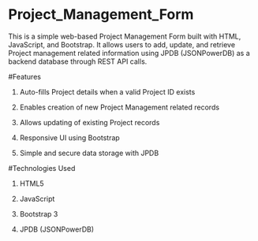 # Project_Management_Form

This is a simple web-based Project Management Form built with HTML, JavaScript, and Bootstrap. It allows users to add, update, and retrieve Project management related information using JPDB (JSONPowerDB) as a backend database through REST API calls.

#Features 

1. Auto-fills Project details when a valid Project ID exists

2. Enables creation of new Project Management related records

3. Allows updating of existing Project records

4. Responsive UI using Bootstrap

5. Simple and secure data storage with JPDB

#Technologies Used 

1. HTML5

2. JavaScript

3. Bootstrap 3

4. JPDB (JSONPowerDB)
